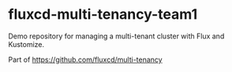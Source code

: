 # fluxcd-multi-tenancy-team1

Demo repository for managing a multi-tenant cluster with Flux and Kustomize.

Part of https://github.com/fluxcd/multi-tenancy
